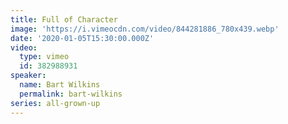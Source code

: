 ```yaml
---
title: Full of Character
image: 'https://i.vimeocdn.com/video/844281886_780x439.webp'
date: '2020-01-05T15:30:00.000Z'
video:
  type: vimeo
  id: 382988931
speaker:
  name: Bart Wilkins
  permalink: bart-wilkins
series: all-grown-up
---
```


